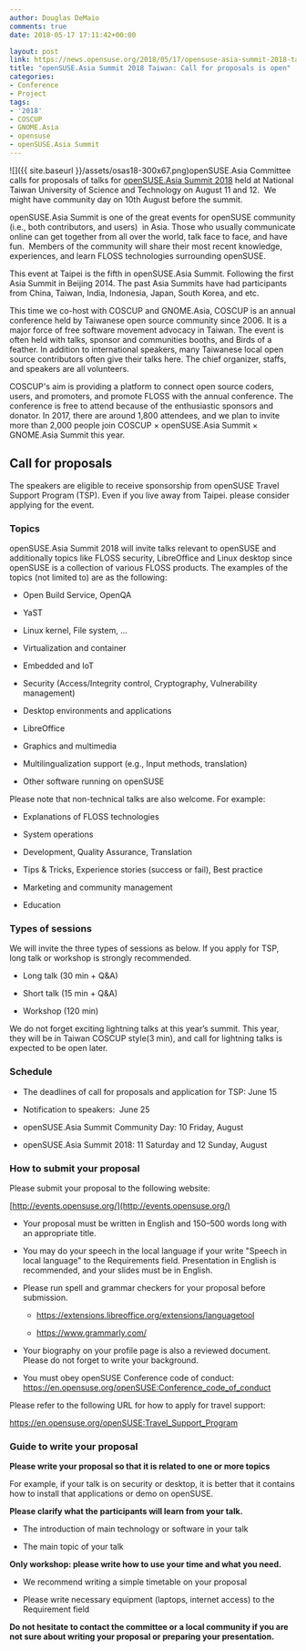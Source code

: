 ```yaml
---
author: Douglas DeMaio
comments: true
date: 2018-05-17 17:11:42+00:00

layout: post
link: https://news.opensuse.org/2018/05/17/opensuse-asia-summit-2018-taiwan-call-for-proposals-is-open/
title: "openSUSE.Asia Summit 2018 Taiwan: Call for proposals is open"
categories:
- Conference
- Project
tags:
- '2018'
- COSCUP
- GNOME.Asia
- opensuse
- openSUSE.Asia Summit
---
```

![]({{ site.baseurl }}/assets/osas18-300x67.png)openSUSE.Asia Committee calls for proposals of talks for [openSUSE.Asia Summit 2018](https://events.opensuse.org/conference/summitasia18) held at National Taiwan University of Science and Technology on August 11 and 12.  We might have community day on 10th August before the summit.

openSUSE.Asia Summit is one of the great events for openSUSE community (i.e., both contributors, and users)  in Asia. Those who usually communicate online can get together from all over the world, talk face to face, and have fun.  Members of the community will share their most recent knowledge, experiences, and learn FLOSS technologies surrounding openSUSE.

This event at Taipei is the fifth in openSUSE.Asia Summit. Following the first Asia Summit in Beijing 2014. The past Asia Summits have had participants from China, Taiwan, India, Indonesia, Japan, South Korea, and etc.

This time we co-host with COSCUP and GNOME.Asia, COSCUP is an annual conference held by Taiwanese open source community since 2006. It is a major force of free software movement advocacy in Taiwan. The event is often held with talks, sponsor and communities booths, and Birds of a feather. In addition to international speakers, many Taiwanese local open source contributors often give their talks here. The chief organizer, staffs, and speakers are all volunteers.

COSCUP's aim is providing a platform to connect open source coders, users, and promoters, and promote FLOSS with the annual conference. The conference is free to attend because of the enthusiastic sponsors and donator. In 2017, there are around 1,800 attendees, and we plan to invite more than 2,000 people join COSCUP × openSUSE.Asia Summit × GNOME.Asia Summit this year.


## Call for proposals


The speakers are eligible to receive sponsorship from openSUSE Travel Support Program (TSP). Even if you live away from Taipei. please consider applying for the event.


### Topics


<!-- more -->

openSUSE.Asia Summit 2018 will invite talks relevant to openSUSE and additionally topics like FLOSS security, LibreOffice and Linux desktop since openSUSE is a collection of various FLOSS products. The examples of the topics (not limited to) are as the following:



 	
  * Open Build Service, OpenQA

 	
  * YaST

 	
  * Linux kernel, File system, …

 	
  * Virtualization and container

 	
  * Embedded and IoT

 	
  * Security (Access/Integrity control, Cryptography, Vulnerability management)

 	
  * Desktop environments and applications

 	
  * LibreOffice

 	
  * Graphics and multimedia

 	
  * Multilingualization support (e.g., Input methods, translation)

 	
  * Other software running on openSUSE


Please note that non-technical talks are also welcome. For example:



 	
  * Explanations of FLOSS technologies

 	
  * System operations

 	
  * Development, Quality Assurance, Translation

 	
  * Tips & Tricks, Experience stories (success or fail), Best practice

 	
  * Marketing and community management

 	
  * Education




### Types of sessions


We will invite the three types of sessions as below. If you apply for TSP, long talk or workshop is strongly recommended. 



 	
  * Long talk (30 min + Q&A)

 	
  * Short talk (15 min + Q&A)

 	
  * Workshop (120 min)


We do not forget exciting lightning talks at this year’s summit. This year, they will be in Taiwan COSCUP style(3 min), and call for lightning talks is expected to be open later.


### Schedule





 	
  * The deadlines of call for proposals and application for TSP: June 15

 	
  * Notification to speakers:  June 25

 	
  * openSUSE.Asia Summit Community Day: 10 Friday, August

 	
  * openSUSE.Asia Summit 2018: 11 Saturday and 12 Sunday, August




### How to submit your proposal


Please submit your proposal to the following website:

[http://events.opensuse.org/](http://events.opensuse.org/)



 	
  * Your proposal must be written in English and 150–500 words long with an appropriate title.

 	
  * You may do your speech in the local language if your write "Speech in local language" to the Requirements field. Presentation in English is recommended, and your slides must be in English.

 	
  * Please run spell and grammar checkers for your proposal before submission.

 	
    * https://extensions.libreoffice.org/extensions/languagetool

 	
    * https://www.grammarly.com/ 




 	
  * Your biography on your profile page is also a reviewed document. Please do not forget to write your background.

 	
  * You must obey openSUSE Conference code of conduct:
https://en.opensuse.org/openSUSE:Conference_code_of_conduct


Please refer to the following URL for how to apply for travel support:

https://en.opensuse.org/openSUSE:Travel_Support_Program


### Guide to write your proposal


**Please write your proposal so that it is related to one or more topics**

For example, if your talk is on security or desktop, it is better that it contains how to install that applications or demo on openSUSE.

**Please clarify what the participants will learn from your talk.**



 	
  * The introduction of main technology or software in your talk

 	
  * The main topic of your talk


**Only workshop: please write how to use your time and what you need.**



 	
  * We recommend writing a simple timetable on your proposal

 	
  * Please write necessary equipment (laptops, internet access) to the Requirement field


**Do not hesitate to contact the committee or a local community if you are not sure about writing your proposal or preparing your presentation.**

		

